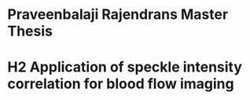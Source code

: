 # Praveenbalaji Rajendrans Master Thesis
# H2 Application of speckle intensity correlation for blood flow imaging

